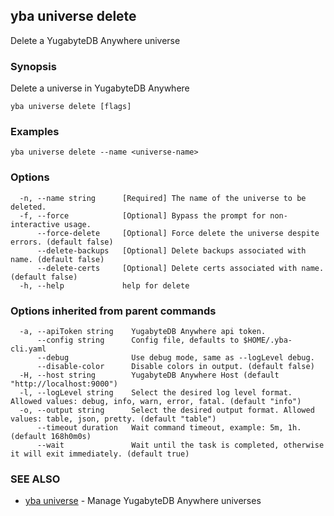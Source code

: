 ## yba universe delete

Delete a YugabyteDB Anywhere universe

### Synopsis

Delete a universe in YugabyteDB Anywhere

```
yba universe delete [flags]
```

### Examples

```
yba universe delete --name <universe-name>
```

### Options

```
  -n, --name string      [Required] The name of the universe to be deleted.
  -f, --force            [Optional] Bypass the prompt for non-interactive usage.
      --force-delete     [Optional] Force delete the universe despite errors. (default false)
      --delete-backups   [Optional] Delete backups associated with name. (default false)
      --delete-certs     [Optional] Delete certs associated with name. (default false)
  -h, --help             help for delete
```

### Options inherited from parent commands

```
  -a, --apiToken string    YugabyteDB Anywhere api token.
      --config string      Config file, defaults to $HOME/.yba-cli.yaml
      --debug              Use debug mode, same as --logLevel debug.
      --disable-color      Disable colors in output. (default false)
  -H, --host string        YugabyteDB Anywhere Host (default "http://localhost:9000")
  -l, --logLevel string    Select the desired log level format. Allowed values: debug, info, warn, error, fatal. (default "info")
  -o, --output string      Select the desired output format. Allowed values: table, json, pretty. (default "table")
      --timeout duration   Wait command timeout, example: 5m, 1h. (default 168h0m0s)
      --wait               Wait until the task is completed, otherwise it will exit immediately. (default true)
```

### SEE ALSO

* [yba universe](yba_universe.md)	 - Manage YugabyteDB Anywhere universes

